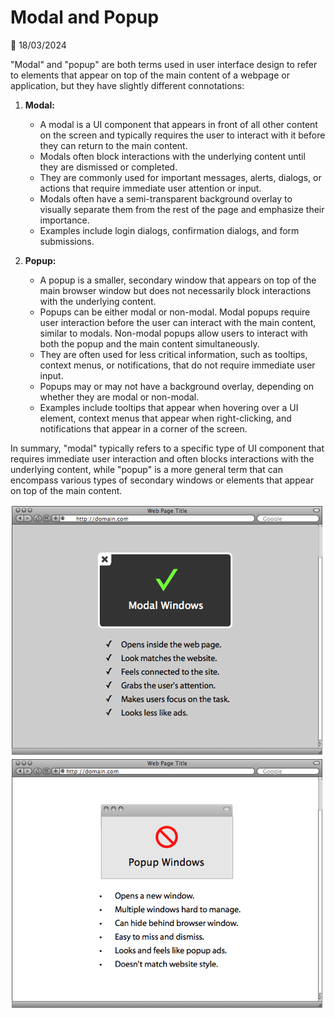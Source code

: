 # Modal and Popup

📅 18/03/2024

"Modal" and "popup" are both terms used in user interface design to refer to elements that appear on top of the main content of a webpage or application, but they have slightly different connotations:

1. **Modal:**
   - A modal is a UI component that appears in front of all other content on the screen and typically requires the user to interact with it before they can return to the main content.
   - Modals often block interactions with the underlying content until they are dismissed or completed.
   - They are commonly used for important messages, alerts, dialogs, or actions that require immediate user attention or input.
   - Modals often have a semi-transparent background overlay to visually separate them from the rest of the page and emphasize their importance.
   - Examples include login dialogs, confirmation dialogs, and form submissions.

2. **Popup:**
   - A popup is a smaller, secondary window that appears on top of the main browser window but does not necessarily block interactions with the underlying content.
   - Popups can be either modal or non-modal. Modal popups require user interaction before the user can interact with the main content, similar to modals. Non-modal popups allow users to interact with both the popup and the main content simultaneously.
   - They are often used for less critical information, such as tooltips, context menus, or notifications, that do not require immediate user input.
   - Popups may or may not have a background overlay, depending on whether they are modal or non-modal.
   - Examples include tooltips that appear when hovering over a UI element, context menus that appear when right-clicking, and notifications that appear in a corner of the screen.

In summary, "modal" typically refers to a specific type of UI component that requires immediate user interaction and often blocks interactions with the underlying content, while "popup" is a more general term that can encompass various types of secondary windows or elements that appear on top of the main content.

![Alt text](/modal-window-positives.png)
![Alt text](/popup-window-negatives.png)

